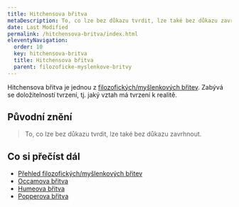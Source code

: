 ```yaml
---
title: Hitchensova břitva
metaDescription: To, co lze bez důkazu tvrdit, lze také bez důkazu zavrhnout.
date: Last Modified 
permalink: /hitchensova-britva/index.html
eleventyNavigation:
  order: 10
  key: hitchensova-britva
  title: Hitchensova břitva
  parent: filozoficke-myslenkove-britvy
---
```


Hitchensova břitva je jednou z [filozofických/myšlenkových břitev](/filozoficke-myslenkove-britvy/). Zabývá se doložitelností tvrzení, tj. jaký vztah má tvrzení k realitě.

## Původní znění
> To, co lze bez důkazu tvrdit, lze také bez důkazu zavrhnout.

## Co si přečíst dál
- [Přehled filozofických/myšlenkových břitev](/filozoficke-myslenkove-britvy/)
- [Occamova břitva](/occamova-britva/)
- [Humeova břitva](/humeova-britva/)
- [Popperova břitva](/popperova-britva/)